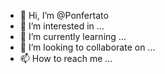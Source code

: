 - 👋 Hi, I’m @Ponfertato
- 👀 I’m interested in ...
- 🌱 I’m currently learning ...
- 💞️ I’m looking to collaborate on ...
- 📫 How to reach me ...

<!---
Ponfertato/Ponfertato is a ✨ special ✨ repository because its `README.md` (this file) appears on your GitHub profile.
You can click the Preview link to take a look at your changes.
--->
